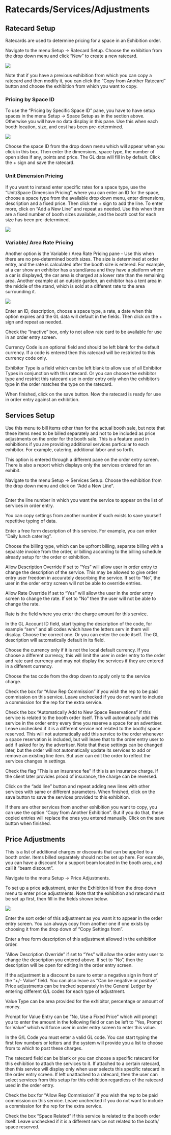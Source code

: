 # Ratecards/Services/Adjustments

## Ratecard Setup

Ratecards are used to determine pricing for a space in an Exhibition order.

Navigate to the menu Setup -> Ratecard Setup. Choose the exhibition from the drop down menu and click “New” to create a new ratecard.

![](<../../../.gitbook/assets/0 (68).png>)

Note that if you have a previous exhibition from which you can copy a ratecard and then modify it, you can click the “Copy from Another Ratecard” button and choose the exhibition from which you want to copy.

### Pricing by Space ID <a href="#_toc9435429" id="_toc9435429"></a>

To use the “Pricing by Specific Space ID” pane, you have to have setup spaces in the menu Setup -> Space Setup as in the section above. Otherwise you will have no data display in this pane. Use this when each booth location, size, and cost has been pre-determined.

![](<../../../.gitbook/assets/1 (39).png>)

Choose the space ID from the drop down menu which will appear when you click in this box. Then enter the dimensions, space type, the number of open sides if any, points and price. The GL data will fill in by default. Click the + sign and save the ratecard.

### Unit Dimension Pricing <a href="#_toc9435430" id="_toc9435430"></a>

If you want to instead enter specific rates for a space type, use the “Unit/Space Dimension Pricing”, where you can enter an ID for the space, choose a space type from the available drop down menu, enter dimensions, description and a fixed price. Then click the + sign to add the line. To enter more, click on “Add a New Line” and repeat as needed. Use this when there are a fixed number of booth sizes available, and the booth cost for each size has been pre-determined.

![](<../../../.gitbook/assets/2 (62).png>)

### Variable/ Area Rate Pricing <a href="#_toc9435431" id="_toc9435431"></a>

Another option is the Variable / Area Rate Pricing pane - Use this when there are no pre-determined booth sizes. The size is determined at order entry, and the rate is calculated after the booth size is entered. For example, at a car show an exhibitor has a stand/area and they have a platform where a car is displayed, the car area is charged at a lower rate than the remaining area. Another example at an outside garden, an exhibitor has a tent area in the middle of the stand, which is sold at a different rate to the area surrounding it.

![](<../../../.gitbook/assets/3 (53).png>)

Enter an ID, description, choose a space type, a rate, a date when this option expires and the GL data will default in the fields. Then click on the + sign and repeat as needed.

Check the “Inactive” box, only to not allow rate card to be available for use in an order entry screen.

Currency Code is an optional field and should be left blank for the default currency. If a code is entered then this ratecard will be restricted to this currency code only.

Exhibitor Type is a field which can be left blank to allow use of all Exhibitor Types in conjunction with this ratecard. Or you can choose the exhibitor type and restrict this ratecard use in order entry only when the exhibitor’s type in the order matches the type on the ratecard.

When finished, click on the save button. Now the ratecard is ready for use in order entry against an exhibition.

## Services Setup <a href="#_toc9435432" id="_toc9435432"></a>

Use this menu to bill items other than for the actual booth sale, but note that these items need to be billed separately and not to be included as price adjustments on the order for the booth sale. This is a feature used in exhibitions if you are providing additional services particular to each exhibitor. For example, catering, additional labor and so forth.

This option is entered through a different pane on the order entry screen. There is also a report which displays only the services ordered for an exhibit.

Navigate to the menu Setup -> Services Setup. Choose the exhibition from the drop down menu and click on “Add a New Line”.

<figure><img src="../../../.gitbook/assets/image (809).png" alt=""><figcaption></figcaption></figure>

Enter the line number in which you want the service to appear on the list of services in order entry.

You can copy settings from another number if such exists to save yourself repetitive typing of data.

Enter a free form description of this service. For example, you can enter “Daily lunch catering”.

Choose the billing type, which can be upfront billing, separate billing with a separate invoice from the order, or billing according to the billing schedule already setup for the order or exhibition.

Allow Description Override if set to “Yes” will allow user in order entry to change the description of the service. This may be allowed to give order entry user freedom in accurately describing the service. If set to “No”, the user in the order entry screen will not be able to override entries.

Allow Rate Override if set to “Yes” will allow the user in the order entry screen to change the rate. If set to “No” then the user will not be able to change the rate.

Rate is the field where you enter the charge amount for this service.

In the GL Account ID field, start typing the description of the code, for example “serv” and all codes which have the letters serv in them will display. Choose the correct one. Or you can enter the code itself. The GL description will automatically default in its field.

Choose the currency only if it is not the local default currency. If you choose a different currency, this will limit the user in order entry to the order and rate card currency and may not display the services if they are entered in a different currency.

Choose the tax code from the drop down to apply only to the service charge.

Check the box for “Allow Rep Commission” if you wish the rep to be paid commission on this service. Leave unchecked if you do not want to include a commission for the rep for the extra service.

Check the box “Automatically Add to New Space Reservations” if this service is related to the booth order itself. This will automatically add this service in the order entry every time you reserve a space for an advertiser. Leave unchecked if it is a different service not related to the booth/ space reserved. This will not automatically add this service to the order whenever a space reservation is included, but will leave that to the order entry user to add if asked for by the advertiser. Note that these settings can be changed later, but the order will not automatically update its services to add or remove an existing line item. But user can edit the order to reflect the services changes in settings.

Check the flag "This is an insurance fee" if this is an insurance charge. If the client later provides prood of insurance, the charge can be reversed.

Click on the “add line” button and repeat adding new lines with other services with same or different parameters. When finished, click on the save button to save the services provided to this exhibition.

If there are other services from another exhibition you want to copy, you can use the option “Copy from Another Exhibition”. But if you do that, these copied entries will replace the ones you entered manually. Click on the save button when finished.

## Price Adjustments <a href="#_toc9435433" id="_toc9435433"></a>

This is a list of additional charges or discounts that can be applied to a booth order. Items billed separately should not be set up here. For example, you can have a discount for a support beam located in the booth area, and call it “beam discount”.

Navigate to the menu Setup -> Price Adjustments.

To set up a price adjustment, enter the Exhibition Id from the drop down menu to enter price adjustments. Note that the exhibition and ratecard must be set up first, then fill in the fields shown below.

![](<../../../.gitbook/assets/5 (69).png>)

Enter the sort order of this adjustment as you want it to appear in the order entry screen. You can always copy from another one if one exists by choosing it from the drop down of “Copy Settings from”.

Enter a free form description of this adjustment allowed in the exhibition order.

“Allow Description Override” if set to “Yes” will allow the order entry user to change the description you entered above. If set to “No”, then the description will be open for editing in the order entry screen.

If the adjustment is a discount be sure to enter a negative sign in front of the “+/- Value” field. You can also leave as “Can be negative or positive”. Price adjustments can be tracked separately in the General Ledger by entering different G/L codes for each type of adjustment.

Value Type can be area provided for the exhibitor, percentage or amount of money.

Prompt for Value Entry can be “No, Use a Fixed Price” which will prompt you to enter the amount in the following field or can be left to “Yes, Prompt for Value” which will force user in order entry screen to enter this value.

In the G/L Code you must enter a valid GL code. You can start typing the first few numbers or letters and the system will provide you a list to choose from to which to post these charges.

The ratecard field can be blank or you can choose a specific ratecard for this exhibition to attach the services to it. If attached to a certain ratecard, then this service will display only when user selects this specific ratecard in the order entry screen. If left unattached to a ratecard, then the user can select services from this setup for this exhibition regardless of the ratecard used in the order entry.

Check the box for “Allow Rep Commission” if you wish the rep to be paid commission on this service. Leave unchecked if you do not want to include a commission for the rep for the extra service.

Check the box “Space Related” if this service is related to the booth order itself. Leave unchecked if it is a different service not related to the booth/ space reserved.
